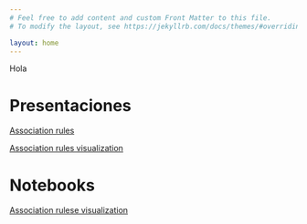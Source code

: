 ```yaml
---
# Feel free to add content and custom Front Matter to this file.
# To modify the layout, see https://jekyllrb.com/docs/themes/#overriding-theme-defaults

layout: home
---
```

Hola
# Presentaciones

[Association rules](slides/association-rules.html)

[Association rules visualization](slides/association-rules-visualization.html)

# Notebooks
[Association rulese visualization](notebooks/association-rules-visualization.hmtl)

